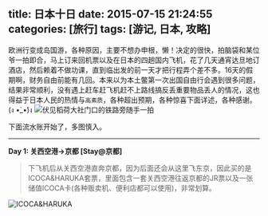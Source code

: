 title: 日本十日
date: 2015-07-15 21:24:55
categories: [旅行]
tags: [游记, 日本, 攻略]
---
欧洲行变成岛国游，各种原因，主要不想办申根，懒！决定的很快，拍脑袋和某位爷一拍即合，马上订来回机票以及在日本的四趟国内飞机，花了几天通宵达旦地订酒店，然后赖着不做功课，直到临出发的前一天才把行程弄个差不多。16天的假期啊，财务自由前能有几回。本来以为本土鳖第一次出国自由行会遇到很多问题，结果非常顺利，没有遇上赶车赶飞机赶不上路线搞反丢重要物品丢人的情况，这也得益于日本人民的热情与`高素质`，各种超出预期，各种惊喜下面详述，各种感谢。(ง •̀_•́)ง
![伏见稻荷大社门口的铁路旁随手一拍](http://7xkerz.com1.z0.glb.clouddn.com/IMG_20150604_114809.jpg)

下面流水账开始了，多图慎入。

<!--more-->

---

**Day 1: 关西空港->京都 [Stay@京都]**
> 下飞机后从关西空港直奔京都，因为后面还会从这里飞东京，因此买的是ICOCA&HARUKA套票，里面包含一套关西空港往返京都的JR票以及一张储值ICOCA卡(各种贩卖机、便利店都可以使用)，非常划算。

![ICOCA&HARUKA](http://7xkerz.com1.z0.glb.clouddn.com/IMG_20150603_164917.jpg)



